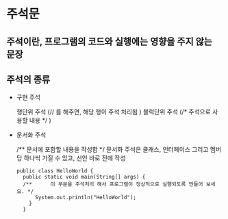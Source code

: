 # 주석문
## 주석이란, 프로그램의 코드와 실행에는 영향을 주지 않는 문장

## 주석의 종류 
* 구현 주석

  행단위 주석 (// 를 해주면, 해당 행이 주석 처리됨 )
  블럭단위 주석 (/* 주석으로 사용할 내용 */ )
* 문서화 주석

   /** 문서에 포함할 내용을 작성함 */
  문서화 주석은 클래스, 인터페이스 그리고 멤버 당 하나씩 가질 수 있고, 선언 바로 전에 작성

  ```
  public class HelloWorld {
    public static void main(String[] args) {
    /**      이 부분을 주석처리 해서 프로그램이 정상적으로 실행되도록 만들어 보세요. */
        System.out.println("HelloWorld");
      }
    }